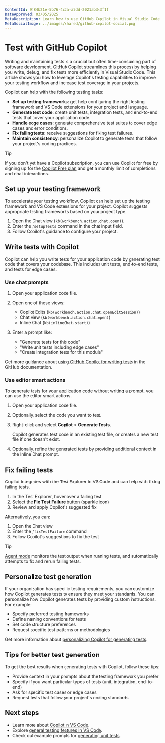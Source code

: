 ```yaml
---
ContentId: 9f84b21e-5b76-4c3a-a5dd-2021ab343f1f
DateApproved: 03/05/2025
MetaDescription: Learn how to use GitHub Copilot in Visual Studio Code to write, debug, and fix tests.
MetaSocialImage: ../images/shared/github-copilot-social.png
---
```


# Test with GitHub Copilot

Writing and maintaining tests is a crucial but often time-consuming part of software development. GitHub Copilot streamlines this process by helping you write, debug, and fix tests more efficiently in Visual Studio Code. This article shows you how to leverage Copilot's testing capabilities to improve your testing workflow and increase test coverage in your projects.

Copilot can help with the following testing tasks:

* **Set up testing frameworks**: get help configuring the right testing framework and VS Code extensions for your project and language.
* **Generate test code**: create unit tests, integration tests, and end-to-end tests that cover your application code.
* **Handle edge cases**: generate comprehensive test suites to cover edge cases and error conditions.
* **Fix failing tests**: receive suggestions for fixing test failures.
* **Maintain consistency**: personalize Copilot to generate tests that follow your project's coding practices.

> [!TIP]
> If you don't yet have a Copilot subscription, you can use Copilot for free by signing up for the [Copilot Free plan](https://github.com/github-copilot/signup) and get a monthly limit of completions and chat interactions.

## Set up your testing framework

To accelerate your testing workflow, Copilot can help set up the testing framework and VS Code extensions for your project. Copilot suggests appropriate testing frameworks based on your project type.

1. Open the Chat view (`kb(workbench.action.chat.open)`).
1. Enter the `/setupTests` command in the chat input field.
1. Follow Copilot's guidance to configure your project.

## Write tests with Copilot

Copilot can help you write tests for your application code by generating test code that covers your codebase. This includes unit tests, end-to-end tests, and tests for edge cases.

### Use chat prompts

1. Open your application code file.

1. Open one of these views:
    * Copilot Edits (`kb(workbench.action.chat.openEditSession)`)
    * Chat view (`kb(workbench.action.chat.open)`)
    * Inline Chat (`kb(inlineChat.start)`)

1. Enter a prompt like:
    * "Generate tests for this code"
    * "Write unit tests including edge cases"
    * "Create integration tests for this module"

Get more guidance about [using GitHub Copilot for writing tests](https://docs.github.com/en/copilot/using-github-copilot/guides-on-using-github-copilot/writing-tests-with-github-copilot) in the GitHub documentation.

### Use editor smart actions

To generate tests for your application code without writing a prompt, you can use the editor smart actions.

1. Open your application code file.
1. Optionally, select the code you want to test.
1. Right-click and select **Copilot** > **Generate Tests**.

    Copilot generates test code in an existing test file, or creates a new test file if one doesn't exist.

1. Optionally, refine the generated tests by providing additional context in the Inline Chat prompt.

## Fix failing tests

Copilot integrates with the Test Explorer in VS Code and can help with fixing failing tests.

1. In the Test Explorer, hover over a failing test
1. Select the **Fix Test Failure** button (sparkle icon)
1. Review and apply Copilot's suggested fix

Alternatively, you can:

1. Open the Chat view
1. Enter the `/fixTestFailure` command
1. Follow Copilot's suggestions to fix the test

> [!TIP]
> [Agent mode](/docs/copilot/chat/chat-agent-mode.md) monitors the test output when running tests, and automatically attempts to fix and rerun failing tests.

## Personalize test generation

If your organization has specific testing requirements, you can customize how Copilot generates tests to ensure they meet your standards. You can personalize how Copilot generates tests by providing custom instructions. For example:

* Specify preferred testing frameworks
* Define naming conventions for tests
* Set code structure preferences
* Request specific test patterns or methodologies

Get more information about [personalizing Copilot for generating tests](/docs/copilot/copilot-customization.md).

## Tips for better test generation

To get the best results when generating tests with Copilot, follow these tips:

* Provide context in your prompts about the testing framework you prefer
* Specify if you want particular types of tests (unit, integration, end-to-end)
* Ask for specific test cases or edge cases
* Request tests that follow your project's coding standards

## Next steps

* Learn more about [Copilot in VS Code](/docs/copilot/overview.md).
* Explore [general testing features in VS Code](/docs/debugtest/testing.md).
* Check out example prompts for [generating unit tests](https://docs.github.com/en/copilot/example-prompts-for-github-copilot-chat/testing-code/generate-unit-tests)
